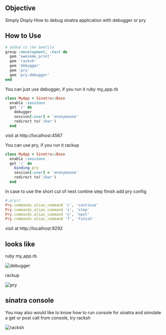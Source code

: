 ## Objective

Simply Disply How to debug sinatra application with debugger or pry

## How to Use

```ruby
# added to the Gemfile
group :development, :test do
  gem 'awesome_print'
  gem 'racksh'
  gem 'debugger'
  gem 'pry'
  gem 'pry-debugger'
end
```

You can just use debugger, if you run it ruby my_app.rb

```ruby
class MyApp < Sinatra::Base
  enable :sessions
  get '/' do
    debugger
    session[:user] = 'anonymouse'
    redirect to('/bar')
  end
```
visit at http://localhost:4567

You can use pry, if you run it rackup

```ruby
class MyApp < Sinatra::Base
  enable :sessions
  get '/' do
    binding.pry
    session[:user] = 'anonymouse'
    redirect to('/bar')
  end
```

in case to use the short cut of next contine step finish add pry config

```ruby
#.pryrc
Pry.commands.alias_command 'c', 'continue'
Pry.commands.alias_command 's', 'step'
Pry.commands.alias_command 'n', 'next'
Pry.commands.alias_command 'f', 'finish'
```

visit at http://localhost:9292

## looks like

ruby my_app.rb

![debugger](https://f.cloud.github.com/assets/83296/564574/8d95fa42-c57d-11e2-89c7-e3ff28c3c493.png)

rackup 

![pry](https://f.cloud.github.com/assets/83296/564584/1ab316e4-c57e-11e2-97f3-ddfa55237093.png)

## sinatra console

You may also would like to know how to run console for sinatra and simulate a get or post call from console, try racksh

![racksh](https://f.cloud.github.com/assets/83296/564599/e236e9f0-c580-11e2-842b-8dbefccb7065.png)
